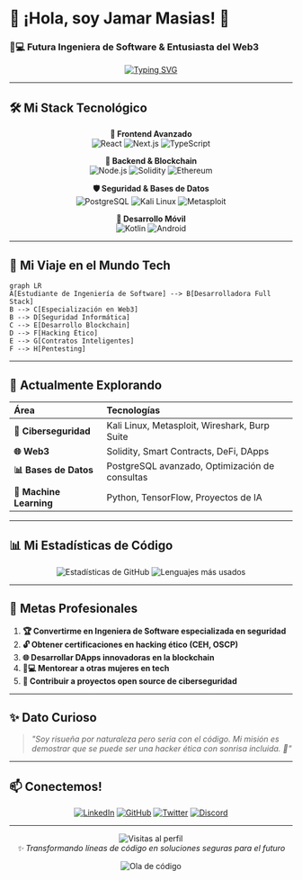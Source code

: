 # 🌟 ¡Hola, soy Jamar Masias! 🌟

### 👩💻 Futura Ingeniera de Software & Entusiasta del Web3

<p align="center">
  <a href="https://git.io/typing-svg">
    <img src="https://readme-typing-svg.demolab.com?font=Fira+Code&size=26&duration=4000&pause=1000&color=FF7AC6&center=true&vCenter=true&width=500&height=60&lines=¡Hola+mundo!+👋🏽;Soy+Jamar+Masias+💻;Desarrolladora+Full+Stack+🌐;Futura+Hacker+Ética+🔓;Estudiante+de+Ingeniería+📚;Amante+del+Web3+🚀" alt="Typing SVG" />
  </a>
</p>

---

## 🛠️ Mi Stack Tecnológico

<div align="center">

**💎 Frontend Avanzado**
<br>
<img src="https://img.shields.io/badge/React-61DAFB?style=for-the-badge&logo=react&logoColor=black" alt="React">
<img src="https://img.shields.io/badge/Next.js-000000?style=for-the-badge&logo=next.js&logoColor=white" alt="Next.js">
<img src="https://img.shields.io/badge/TypeScript-3178C6?style=for-the-badge&logo=typescript&logoColor=white" alt="TypeScript">

**🔮 Backend & Blockchain**
<br>
<img src="https://img.shields.io/badge/Node.js-339933?style=for-the-badge&logo=nodedotjs&logoColor=white" alt="Node.js">
<img src="https://img.shields.io/badge/Solidity-363636?style=for-the-badge&logo=solidity&logoColor=white" alt="Solidity">
<img src="https://img.shields.io/badge/Ethereum-3C3C3D?style=for-the-badge&logo=ethereum&logoColor=white" alt="Ethereum">

**🛡️ Seguridad & Bases de Datos**
<br>
<img src="https://img.shields.io/badge/PostgreSQL-4169E1?style=for-the-badge&logo=postgresql&logoColor=white" alt="PostgreSQL">
<img src="https://img.shields.io/badge/Kali_Linux-557C94?style=for-the-badge&logo=kalilinux&logoColor=white" alt="Kali Linux">
<img src="https://img.shields.io/badge/Metasploit-258FFA?style=for-the-badge&logo=metasploit&logoColor=white" alt="Metasploit">

**📱 Desarrollo Móvil**
<br>
<img src="https://img.shields.io/badge/Kotlin-7F52FF?style=for-the-badge&logo=kotlin&logoColor=white" alt="Kotlin">
<img src="https://img.shields.io/badge/Android-3DDC84?style=for-the-badge&logo=android&logoColor=white" alt="Android">

</div>

---

## 🚀 Mi Viaje en el Mundo Tech

```mermaid
graph LR
A[Estudiante de Ingeniería de Software] --> B[Desarrolladora Full Stack]
B --> C[Especialización en Web3]
B --> D[Seguridad Informática]
C --> E[Desarrollo Blockchain]
D --> F[Hacking Ético]
E --> G[Contratos Inteligentes]
F --> H[Pentesting]
```

---

## 🌱 Actualmente Explorando

<div align="center">
  
| Área | Tecnologías |
| :--- | :--- |
| **🔐 Ciberseguridad** | Kali Linux, Metasploit, Wireshark, Burp Suite |
| **🌐 Web3** | Solidity, Smart Contracts, DeFi, DApps |
| **📊 Bases de Datos** | PostgreSQL avanzado, Optimización de consultas |
| **🧠 Machine Learning** | Python, TensorFlow, Proyectos de IA |

</div>

---

## 📊 Mi Estadísticas de Código

<div align="center">

![Estadísticas de GitHub](https://github-readme-stats.vercel.app/api?username=tu-usuario&show_icons=true&theme=radical&hide_border=true&bg_color=0d1117&title_color=FF7AC6&icon_color=FF7AC6&text_color=ffffff)
![Lenguajes más usados](https://github-readme-stats.vercel.app/api/top-langs/?username=tu-usuario&layout=compact&theme=radical&hide_border=true&bg_color=0d1117&title_color=FF7AC6&text_color=ffffff)

</div>

---

## 🎯 Metas Profesionales

1. **🏆 Convertirme en Ingeniera de Software especializada en seguridad**
2. **🔓 Obtener certificaciones en hacking ético (CEH, OSCP)**
3. **🌐 Desarrollar DApps innovadoras en la blockchain**
4. **👩💻 Mentorear a otras mujeres en tech**
5. **🚀 Contribuir a proyectos open source de ciberseguridad**

---

## ✨ Dato Curioso

> *"Soy risueña por naturaleza pero seria con el código. Mi misión es demostrar que se puede ser una hacker ética con sonrisa incluida. 💖"*

---

## 📫 Conectemos!

<div align="center">

[![LinkedIn](https://img.shields.io/badge/LinkedIn-Jamar_Masias-0077B5?style=for-the-badge&logo=linkedin&logoColor=white)](https://www.linkedin.com/in/jamar-odalis-masias-hurtado-26b430254/)
[![GitHub](https://img.shields.io/badge/GitHub-Jamar_Masias-181717?style=for-the-badge&logo=github&logoColor=white)](https://github.com/tu-usuario)
[![Twitter](https://img.shields.io/badge/Twitter-@jamar_masias-1DA1F2?style=for-the-badge&logo=twitter&logoColor=white)](https://twitter.com/tu-usuario)
[![Discord](https://img.shields.io/badge/Discord-Jamar%20Masias-5865F2?style=for-the-badge&logo=discord&logoColor=white)](https://discord.gg/tu-invite)

</div>

---

<p align="center">
  <img src="https://komarev.com/ghpvc/?username=tu-usuario&style=flat-square&color=FF7AC6" alt="Visitas al perfil">
  <br>
  <em>✨ Transformando líneas de código en soluciones seguras para el futuro</em>
</p>

<div align="center">

![Ola de código](https://github.com/tu-usuario/tu-usuario/blob/main/images/code_wave.svg?raw=true)

</div>
